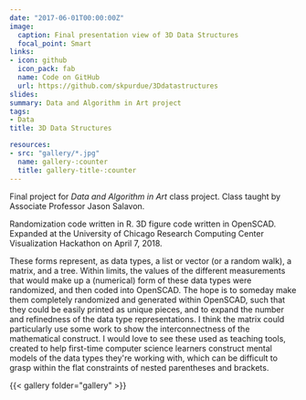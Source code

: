 ```yaml
---
date: "2017-06-01T00:00:00Z"
image:
  caption: Final presentation view of 3D Data Structures
  focal_point: Smart
links:
- icon: github
  icon_pack: fab
  name: Code on GitHub
  url: https://github.com/skpurdue/3Ddatastructures
slides: 
summary: Data and Algorithm in Art project
tags:
- Data
title: 3D Data Structures

resources: 
- src: "gallery/*.jpg"
  name: gallery-:counter
  title: gallery-title-:counter
---
```


Final project for *Data and Algorithm in Art* class project. Class taught by Associate Professor Jason Salavon.

Randomization code written in R. 3D figure code written in OpenSCAD. Expanded at the University of Chicago Research Computing Center Visualization Hackathon on April 7, 2018.

These forms represent, as data types, a list or vector (or a random walk), a matrix, and a tree. Within limits, the values of the different measurements that would make up a (numerical) form of these data types were randomized, and then coded into OpenSCAD. The hope is to someday make them completely randomized and generated within OpenSCAD, such that they could be easily printed as unique pieces, and to expand the number and refinedness of the data type representations. I think the matrix could particularly use some work to show the interconnectness of the mathematical construct. I would love to see these used as teaching tools, created to help first-time computer science learners construct mental models of the data types they're working with, which can be difficult to grasp within the flat constraints of nested parentheses and brackets.  

{{< gallery folder="gallery" >}}